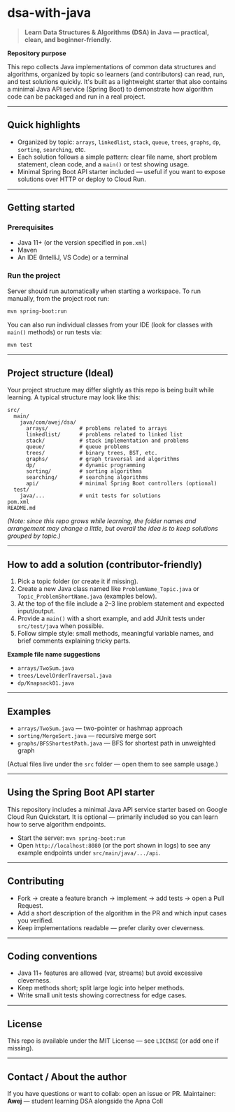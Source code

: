 # dsa-with-java

> **Learn Data Structures & Algorithms (DSA) in Java — practical, clean, and beginner-friendly.**

**Repository purpose**

This repo collects Java implementations of common data structures and algorithms, organized by topic so learners (and contributors) can read, run, and test solutions quickly. It's built as a lightweight starter that also contains a minimal Java API service (Spring Boot) to demonstrate how algorithm code can be packaged and run in a real project.

---

## Quick highlights

* Organized by topic: `arrays`, `linkedlist`, `stack`, `queue`, `trees`, `graphs`, `dp`, `sorting`, `searching`, etc.
* Each solution follows a simple pattern: clear file name, short problem statement, clean code, and a `main()` or test showing usage.
* Minimal Spring Boot API starter included — useful if you want to expose solutions over HTTP or deploy to Cloud Run.

---

## Getting started

### Prerequisites

* Java 11+ (or the version specified in `pom.xml`)
* Maven
* An IDE (IntelliJ, VS Code) or a terminal

### Run the project

Server should run automatically when starting a workspace. To run manually, from the project root run:

```bash
mvn spring-boot:run
```

You can also run individual classes from your IDE (look for classes with `main()` methods) or run tests via:

```bash
mvn test
```

---

## Project structure (Ideal)

Your project structure may differ slightly as this repo is being built while learning. A typical structure may look like this:

```
src/
  main/
    java/com/awej/dsa/
      arrays/          # problems related to arrays
      linkedlist/      # problems related to linked list
      stack/           # stack implementation and problems
      queue/           # queue problems
      trees/           # binary trees, BST, etc.
      graphs/          # graph traversal and algorithms
      dp/              # dynamic programming
      sorting/         # sorting algorithms
      searching/       # searching algorithms
      api/             # minimal Spring Boot controllers (optional)
  test/
    java/...           # unit tests for solutions
pom.xml
README.md
```

*(Note: since this repo grows while learning, the folder names and arrangement may change a little, but overall the idea is to keep solutions grouped by topic.)*

---

## How to add a solution (contributor-friendly)

1. Pick a topic folder (or create it if missing).
2. Create a new Java class named like `ProblemName_Topic.java` or `Topic_ProblemShortName.java` (examples below).
3. At the top of the file include a 2–3 line problem statement and expected input/output.
4. Provide a `main()` with a short example, and add JUnit tests under `src/test/java` when possible.
5. Follow simple style: small methods, meaningful variable names, and brief comments explaining tricky parts.

**Example file name suggestions**

* `arrays/TwoSum.java`
* `trees/LevelOrderTraversal.java`
* `dp/Knapsack01.java`

---

## Examples

* `arrays/TwoSum.java` — two-pointer or hashmap approach
* `sorting/MergeSort.java` — recursive merge sort
* `graphs/BFSShortestPath.java` — BFS for shortest path in unweighted graph

(Actual files live under the `src` folder — open them to see sample usage.)

---

## Using the Spring Boot API starter

This repository includes a minimal Java API service starter based on Google Cloud Run Quickstart. It is optional — primarily included so you can learn how to serve algorithm endpoints.

* Start the server: `mvn spring-boot:run`
* Open `http://localhost:8080` (or the port shown in logs) to see any example endpoints under `src/main/java/.../api`.

---

## Contributing

* Fork → create a feature branch → implement → add tests → open a Pull Request.
* Add a short description of the algorithm in the PR and which input cases you verified.
* Keep implementations readable — prefer clarity over cleverness.

---

## Coding conventions

* Java 11+ features are allowed (var, streams) but avoid excessive cleverness.
* Keep methods short; split large logic into helper methods.
* Write small unit tests showing correctness for edge cases.

---

## License

This repo is available under the MIT License — see `LICENSE` (or add one if missing).

---

## Contact / About the author

If you have questions or want to collab: open an issue or PR. Maintainer: **Awej** — student learning DSA alongside the Apna Coll
